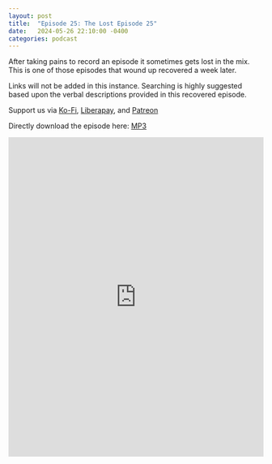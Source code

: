 ```yaml
---
layout: post
title:  "Episode 25: The Lost Episode 25"
date:   2024-05-26 22:10:00 -0400
categories: podcast
---
```

After taking pains to record an episode it sometimes gets lost in the mix.  This is one of those episodes that wound up recovered a week later.

Links will not be added in this instance.  Searching is highly suggested based upon the verbal descriptions provided in this recovered episode.

Support us via [Ko-Fi](https://ko-fi.com/smkellat), [Liberapay](https://liberapay.com/smkellat), and [Patreon](https://patreon.com/erielookingproductions)  

Directly download the episode here: [MP3](https://open.acast.com/public/streams/6410a80dec813e00110faed2/episodes/6653f1bd7acd560012486e08.mp3)  

<iframe src="https://embed.acast.com/6410a80dec813e00110faed2?font-family=Exo%202&font-src=https%3A%2F%2Ffonts.googleapis.com%2Fcss%3Ffamily%3DExo%2B2&feed=true" frameBorder="0" width="100%" height="630px"></iframe>

